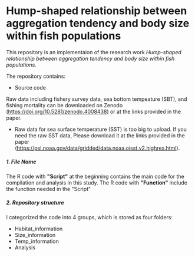 # Hump-shaped relationship between aggregation tendency and body size within fish populations
 
This repository is an implementaion of the research work *Hump-shaped relationship between aggregation tendency and body size within fish populations*.

The repository contains:
- Source code

Raw data including fishery survey data, sea bottom tempeature (SBT), and fishing mortality can be downloaded on Zenodo (https://doi.org/10.5281/zenodo.4008438) or at the links provided in the paper. 
* Raw data for sea surface temperature (SST) is too big to upload. If you need the raw SST data, Please download it at the links provided in the paper (https://psl.noaa.gov/data/gridded/data.noaa.oisst.v2.highres.html).


##### 1. File Name
The R code with **"Script"** at the beginning contains the main code for the compilation and analysis in this study.
The R code with **"Function"** include the function needed in the "Script" 

##### 2. Repository structure
I categorized the code into 4 groups, which is stored as four folders: 
- Habitat_information 
- Size_information
- Temp_information
- Analysis
